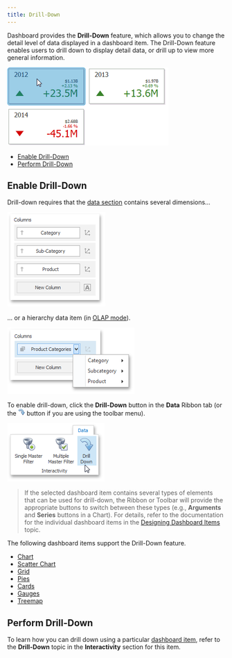```yaml
---
title: Drill-Down
---
```

Dashboard provides the **Drill-Down** feature, which allows you to change the detail level of data displayed in a dashboard item. The Drill-Down feature enables users to drill down to display detail data, or drill up to view more general information.

![Anim_Cards_DrillDown](../../../images/Img19995.gif)
* [Enable Drill-Down](#enable-drill-down)
* [Perform Drill-Down](#perform-drill-down)

## <a name="enable-drill-down"/>Enable Drill-Down
Drill-down requires that the [data section](../../../../dashboard-for-desktop/articles/dashboard-designer/binding-dashboard-items-to-data/binding-dashboard-items-to-data.md) contains several dimensions...

![DrillDown_DataItems_SeveralDimensions](../../../images/Img22541.png)

 

... or a hierarchy data item (in [OLAP mode](../../../../dashboard-for-desktop/articles/dashboard-designer/binding-dashboard-items-to-data/binding-dashboard-items-to-data-in-olap-mode.md)).

![DrillDown_DataItems_Hierarchy](../../../images/Img22542.png)

To enable drill-down, click the **Drill-Down** button in the **Data** Ribbon tab (or the ![DataShaping_Interactivity_DrillDown_Toolbar](../../../images/Img19513.png) button if you are using the toolbar menu).

![Chart_Interactivity_DrillDown_Ribbon](../../../images/Img21872.png)

> If the selected dashboard item contains several types of elements that can be used for drill-down, the Ribbon or Toolbar will provide the appropriate buttons to switch between these types (e.g., **Arguments** and **Series** buttons in a Chart). For details, refer to the documentation for the individual dashboard items in the [Designing Dashboard Items](../../../../dashboard-for-desktop/articles/dashboard-designer/designing-dashboard-items.md) topic.

The following dashboard items support the Drill-Down feature.
* [Chart](../../../../dashboard-for-desktop/articles/dashboard-designer/designing-dashboard-items/chart.md)
* [Scatter Chart](../../../../dashboard-for-desktop/articles/dashboard-designer/designing-dashboard-items/scatter-chart.md)
* [Grid](../../../../dashboard-for-desktop/articles/dashboard-designer/designing-dashboard-items/grid.md)
* [Pies](../../../../dashboard-for-desktop/articles/dashboard-designer/designing-dashboard-items/pies.md)
* [Cards](../../../../dashboard-for-desktop/articles/dashboard-designer/designing-dashboard-items/cards.md)
* [Gauges](../../../../dashboard-for-desktop/articles/dashboard-designer/designing-dashboard-items/gauges.md)
* [Treemap](../../../../dashboard-for-desktop/articles/dashboard-designer/designing-dashboard-items/treemap.md)

## <a name="perform-drill-down"/>Perform Drill-Down
To learn how you can drill down using a particular [dashboard item](../../../../dashboard-for-desktop/articles/dashboard-designer/designing-dashboard-items.md), refer to the **Drill-Down** topic in the **Interactivity** section for this item.